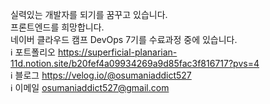 실력있는 개발자를 되기를 꿈꾸고 있습니다.
<br/>
프론트엔드를 희망합니다.
<br/>
네이버 클라우드 캠프 DevOps 7기를 수료과정 중에 있습니다.
<br/>
ℹ️ 포트폴리오 https://superficial-planarian-11d.notion.site/b20fef4a09934269a9d85fac3f816717?pvs=4
<br/>
ℹ️ 블로그 https://velog.io/@osumaniaddict527
<br/>
ℹ️ 이메일 osumaniaddict527@gmail.com
